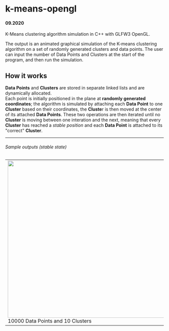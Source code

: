 # k-means-opengl
#### 09.2020
K-Means clustering algorithm simulation in C++ with GLFW3 OpenGL.

The output is an animated graphical simulation of the K-means clustering algorithm on a set of randomly generated clusters and data points.
The user can input the number of Data Points and Clusters at the start of the program, and then run the simulation.
  
## How it works
**Data Points** and **Clusters** are stored in separate linked lists and are dynamically allocated.  
Each point is initially positioned in the plane at **randomly generated coordinates**; the algorithm is simulated by attaching each **Data Point** to one **Cluster** based on their coordinates, the **Cluste**r is then moved at the center of its attached **Data Points**. These two operations are then iterated until no **Cluster** is moving between one interation and the next, meaning that every **Cluster** has reached a *stable position* and each **Data Point** is attached to its "correct" **Cluster**. 

---

###### Sample outputs *(stable state)*

<table>
  <tr>
      <td>
          <img src="https://user-images.githubusercontent.com/61376940/159467427-38e016c3-3a70-4d1d-b341-e32c59de6259.png" width="500">
          10000 Data Points and 10 Clusters
      </td>
      <td>
          <img src="https://user-images.githubusercontent.com/61376940/159467430-43f58630-aa85-45b3-81c8-38d6edda335b.png" width="500">
          1000 Data Points and 9 Clusters
      </td>
      <td>
          <img src="https://user-images.githubusercontent.com/61376940/159467435-1cdca329-da09-4cc6-b090-95debae9edd0.png" width="500">
          2000 Data Points and 12 Clusters
    </td>
  </tr>
</table>
